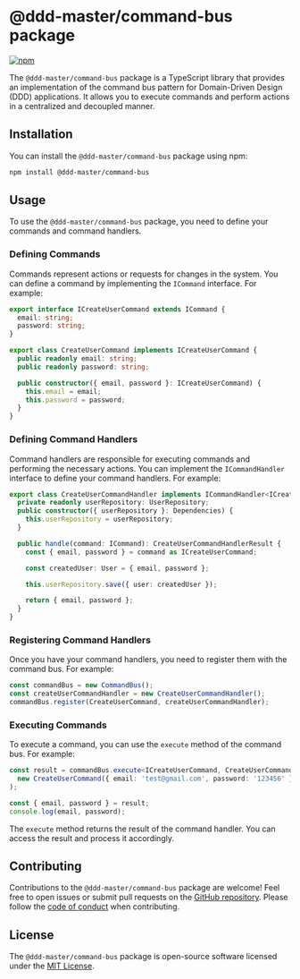 # @ddd-master/command-bus package

[![npm](https://img.shields.io/npm/v/@ddd-master/command-bus?color=blue&label=%40ddd-master%2Fcommand-bus)](https://www.npmjs.com/package/@ddd-master/command-bus)

The `@ddd-master/command-bus` package is a TypeScript library that provides an implementation of the command bus pattern for Domain-Driven Design (DDD) applications. It allows you to execute commands and perform actions in a centralized and decoupled manner.

## Installation

You can install the `@ddd-master/command-bus` package using npm:

```bash
npm install @ddd-master/command-bus
```

## Usage

To use the `@ddd-master/command-bus` package, you need to define your commands and command handlers.

### Defining Commands

Commands represent actions or requests for changes in the system. You can define a command by implementing the `ICommand` interface. For example:

```typescript
export interface ICreateUserCommand extends ICommand {
  email: string;
  password: string;
}

export class CreateUserCommand implements ICreateUserCommand {
  public readonly email: string;
  public readonly password: string;

  public constructor({ email, password }: ICreateUserCommand) {
    this.email = email;
    this.password = password;
  }
}
```

### Defining Command Handlers

Command handlers are responsible for executing commands and performing the necessary actions. You can implement the `ICommandHandler` interface to define your command handlers. For example:

```typescript
export class CreateUserCommandHandler implements ICommandHandler<ICreateUserCommand, CreateUserCommandHandlerResult> {
  private readonly userRepository: UserRepository;
  public constructor({ userRepository }: Dependencies) {
    this.userRepository = userRepository;
  }

  public handle(command: ICommand): CreateUserCommandHandlerResult {
    const { email, password } = command as ICreateUserCommand;

    const createdUser: User = { email, password };

    this.userRepository.save({ user: createdUser });

    return { email, password };
  }
}
```

### Registering Command Handlers

Once you have your command handlers, you need to register them with the command bus. For example:

```typescript
const commandBus = new CommandBus();
const createUserCommandHandler = new CreateUserCommandHandler();
commandBus.register(CreateUserCommand, createUserCommandHandler);
```

### Executing Commands

To execute a command, you can use the `execute` method of the command bus. For example:

```typescript
const result = commandBus.execute<ICreateUserCommand, CreateUserCommandHandlerResult>(
  new CreateUserCommand({ email: 'test@gmail.com', password: '123456' }),
);

const { email, password } = result;
console.log(email, password);
```
The `execute` method returns the result of the command handler. You can access the result and process it accordingly.

## Contributing

Contributions to the `@ddd-master/command-bus` package are welcome! Feel free to open issues or submit pull requests on the [GitHub repository](https://github.com/BartekCK/ddd-master/tree/master/libs/command-bus). Please follow the [code of conduct](https://github.com/BartekCK/ddd-master/blob/master/CODE_OF_CONDUCT.md) when contributing.

## License

The `@ddd-master/command-bus` package is open-source software licensed under the [MIT License](https://github.com/BartekCK/ddd-master/blob/master/LICENSE).
